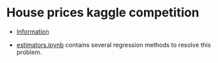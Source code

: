 # House prices kaggle competition

- [Information](https://www.kaggle.com/c/house-prices-advanced-regression-techniques)

- [estimators.ipynb](/house_prices/estimators.ipynb) contains several regression methods to resolve this problem.
